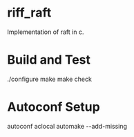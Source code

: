 riff_raft
========

Implementation of raft in c.

# Build and Test
./configure
make
make check

# Autoconf Setup
autoconf
aclocal
automake --add-missing

